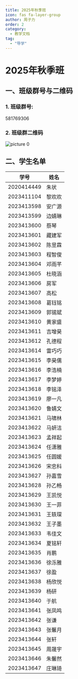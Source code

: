 ```yaml
---
title: 2025年秋季班
icon: fas fa-layer-group
author: 周子力
order: 2
category:
  - 教学文档
tag:
  - "导学"
---
```


# 2025年秋季班
## 一、班级群号与二维码
### 1. 班级群号:
581769306
### 2. 班级群二维码

![picture 0](https://oss.docs.z-xin.net/d33e498f246a0d48cce9c1223894e46f71fb07bfcdee403cef5f6d2f39c5e20a.png)  

## 二、学生名单

| 学号       | 姓名   |
|------------|--------|
| 2020414449 | 朱状   |
| 2023411104 | 黎欢欢 |
| 2023413598 | 安广源 |
| 2023413599 | 边婧琳 |
| 2023413600 | 蔡琴   |
| 2023413601 | 藏建军 |
| 2023413602 | 陈昱霖 |
| 2023413603 | 程智俊 |
| 2023413604 | 邓雨芊 |
| 2023413605 | 杜晓涵 |
| 2023413606 | 房军   |
| 2023413607 | 高松   |
| 2023413608 | 葛钰铭 |
| 2023413609 | 郭锡斌 |
| 2023413610 | 黄家盛 |
| 2023413611 | 吉增昊 |
| 2023413612 | 孔德程 |
| 2023413614 | 雷巧巧 |
| 2023413615 | 李昊儒 |
| 2023413616 | 李浩楠 |
| 2023413617 | 李梦婷 |
| 2023413618 | 李铭泽 |
| 2023413619 | 廖一凡 |
| 2023413620 | 鲁婧文 |
| 2023413621 | 马啸林 |
| 2023413622 | 马妍洁 |
| 2023413623 | 孟祥起 |
| 2023413624 | 任潇雅 |
| 2023413625 | 任圆媛 |
| 2023413626 | 宋忠科 |
| 2023413627 | 孙嘉雪 |
| 2023413628 | 孙乙畅 |
| 2023413629 | 王凯悦 |
| 2023413630 | 王一菲 |
| 2023413631 | 王轶琛 |
| 2023413632 | 王子墨 |
| 2023413633 | 韦佳文 |
| 2023413634 | 夏铭轩 |
| 2023413635 | 肖鹏   |
| 2023413636 | 徐泺雅 |
| 2023413637 | 徐盈   |
| 2023413638 | 杨欣悦 |
| 2023413639 | 杨研   |
| 2023413640 | 于航   |
| 2023413641 | 张凤鸣 |
| 2023413642 | 张谦   |
| 2023413643 | 张馨月 |
| 2023413644 | 张轩   |
| 2023413645 | 周晟宇 |
| 2023413646 | 朱馨然 |
| 2023413647 | 庄琳琦 |
